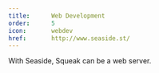 ```yaml
---
title:      Web Development
order:      5
icon:       webdev
href:       http://www.seaside.st/
---
```

With Seaside, Squeak can be a web server.